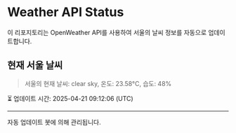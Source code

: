 
# Weather API Status

이 리포지토리는 OpenWeather API를 사용하여 서울의 날씨 정보를 자동으로 업데이트합니다.

## 현재 서울 날씨
> 서울의 현재 날씨: clear sky, 온도: 23.58°C, 습도: 48%

⏳ 업데이트 시간: 2025-04-21 09:12:06 (UTC)

---
자동 업데이트 봇에 의해 관리됩니다.
